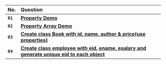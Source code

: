 | No.      | Question   |
| :------- | :--------- |
| **`01`** | [**Property Demo**](https://github.com/nayanR3/SkillMineCodes/blob/master/SkillMineCodes/OOPS/Properties/Demo.cs) |
| **`02`** | [**Property Array Demo**](https://github.com/nayanR3/SkillMineCodes/blob/master/SkillMineCodes/OOPS/Properties/PropertyArray.cs) |
| **`03`** | [**Create class Book with id, name, author & price(use properties)**](https://github.com/nayanR3/SkillMineCodes/blob/master/SkillMineCodes/OOPS/Properties/Book.cs) |
| **`04`** | [**Create class employee with eid, ename, esalary and generate unique eid to each object**](https://github.com/nayanR3/SkillMineCodes/blob/master/SkillMineCodes/OOPS/Properties/Book.cs) |